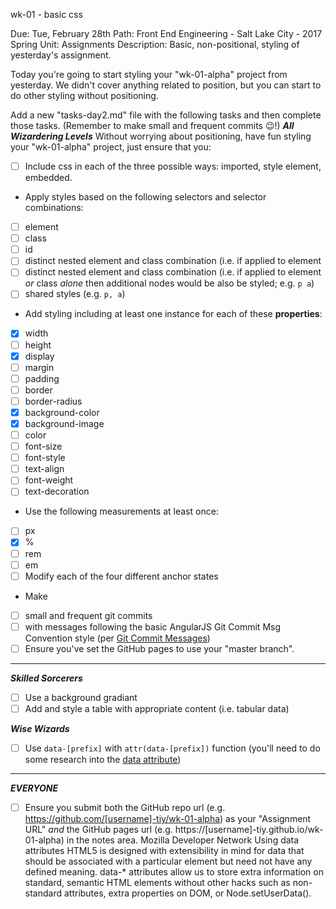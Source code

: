 wk-01 - basic css

Due: Tue, February 28th
Path: Front End Engineering - Salt Lake City - 2017 Spring  Unit: Assignments
Description: Basic, non-positional, styling of yesterday's assignment.

Today you're going to start styling your "wk-01-alpha" project from yesterday. We didn't cover anything related to position, but you can start to do other styling without positioning.

Add a new "tasks-day2.md" file with the following tasks and then complete those tasks. (Remember to make small and frequent commits :wink:!)
_**All Wizardering Levels**_
Without worrying about positioning, have fun styling your "wk-01-alpha" project, just ensure that you:
- [ ] Include css in each of the three possible ways: imported, style element, embedded.
- Apply styles based on the following selectors and selector combinations:
 - [ ] element
 - [ ] class
 - [ ] id
 - [ ] distinct nested element and class combination (i.e. if applied to element
 - [ ] distinct nested element and class combination (i.e. if applied to element _or_ class _alone_ then additional nodes would be also be styled;  e.g. `p a`)
 - [ ] shared styles (e.g. `p, a`)
- Add styling including at least one instance for each of these **properties**:
 - [x] width
 - [ ] height
 - [x] display
 - [ ] margin
 - [ ] padding
 - [ ] border
 - [ ] border-radius
 - [x] background-color
 - [x] background-image
 - [ ] color
 - [ ] font-size
 - [ ] font-style
 - [ ] text-align
 - [ ] font-weight
 - [ ] text-decoration
- Use the following measurements at least once:
 - [ ] px
 - [x] %
 - [ ] rem
 - [ ] em
- [ ] Modify each of the four different anchor states
- Make
 - [ ] small and frequent git commits
 - [ ] with messages following the basic AngularJS Git Commit Msg Convention style (per [Git Commit Messages](https://karma-runner.github.io/1.0/dev/git-commit-msg.html))
- [ ] Ensure you've set the GitHub pages to use your "master branch".

****

_**Skilled Sorcerers**_

- [ ] Use a background gradiant
- [ ] Add and style a table with appropriate content (i.e. tabular data)

_**Wise Wizards**_

- [ ] Use `data-[prefix]` with `attr(data-[prefix])` function  (you'll need to do some research into the [data attribute](https://developer.mozilla.org/en-US/docs/Learn/HTML/Howto/Use_data_attributes))

****

_**EVERYONE**_

- [ ] Ensure you submit both the GitHub repo url (e.g. https://github.com/[username]-tiy/wk-01-alpha) as your "Assignment URL" _and_ the GitHub pages url (e.g. https://[username]-tiy.github.io/wk-01-alpha) in the notes area.
Mozilla Developer Network
Using data attributes
HTML5 is designed with extensibility in mind for data that should be associated with a particular element but need not have any defined meaning. data-* attributes allow us to store extra information on standard, semantic HTML elements without other hacks such as non-standard attributes, extra properties on DOM, or Node.setUserData().
 
